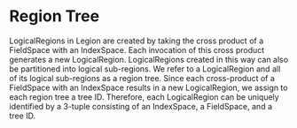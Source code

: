 # Region Tree

LogicalRegions in Legion are created by taking the cross product of a FieldSpace with an IndexSpace.
Each invocation of this cross product generates a new LogicalRegion.
LogicalRegions created in this way can also be partitioned into logical sub-regions.
We refer to a LogicalRegion and all of its logical sub-regions as a region tree.
Since each cross-product of a FieldSpace with an IndexSpace results in a new LogicalRegion,
we assign to each region tree a tree ID.
Therefore, each LogicalRegion can be uniquely identified by a 3-tuple consisting of an IndexSpace,
a FieldSpace, and a tree ID.
